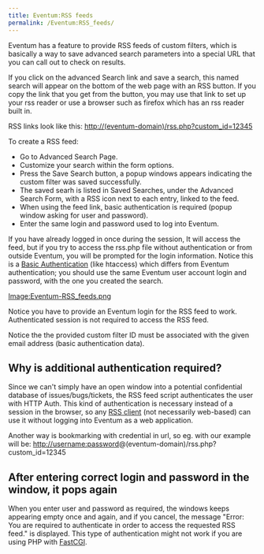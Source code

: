 ```yaml
---
title: Eventum:RSS feeds
permalink: /Eventum:RSS_feeds/
---
```


Eventum has a feature to provide RSS feeds of custom filters, which is basically a way to save advanced search parameters into a special URL that you can call out to check on results.

If you click on the advanced Search link and save a search, this named search will appear on the bottom of the web page with an RSS button. If you copy the link that you get from the button, you may use that link to set up your rss reader or use a browser such as firefox which has an rss reader built in.

RSS links look like this: <http://(eventum-domain)/rss.php?custom_id=12345>

To create a RSS feed:

-   Go to Advanced Search Page.
-   Customize your search within the form options.
-   Press the Save Search button, a popup windows appears indicating the custom filter was saved successfully.
-   The saved searh is listed in Saved Searches, under the Advanced Search Form, with a RSS icon next to each entry, linked to the feed.
-   When using the feed link, basic authentication is required (popup window asking for user and password).
-   Enter the same login and password used to log into Eventum.

If you have already logged in once during the session, It will access the feed, but if you try to access the rss.php file without authentication or from outside Eventum, you will be prompted for the login information. Notice this is a [Basic Authentication](http://en.wikipedia.org/wiki/Basic_access_authentication) (like htaccess) which differs from Eventum authentication; you should use the same Eventum user account login and password, with the one you created the search.

[Image:Eventum-RSS_feeds.png](/Image:Eventum-RSS_feeds.png "wikilink")

Notice you have to provide an Eventum login for the RSS feed to work. Authenticated session is not required to access the RSS feed.

Notice the the provided custom filter ID must be associated with the given email address (basic authentication data).

Why is additional authentication required?
------------------------------------------

Since we can't simply have an open window into a potential confidential database of issues/bugs/tickets, the RSS feed script authenticates the user with HTTP Auth. This kind of authentication is necessary instead of a session in the browser, so any [RSS client](http://en.wikipedia.org/wiki/RSS_Reader) (not necessarily web-based) can use it without logging into Eventum as a web application.

Another way is bookmarking with credential in url, so eg. with our example will be: [http://username:password](http://username:password)@(eventum-domain)/rss.php?custom_id=12345

After entering correct login and password in the window, it pops again
----------------------------------------------------------------------

When you enter user and password as required, the windows keeps appearing empty once and again, and if you cancel, the message "Error: You are required to authenticate in order to access the requested RSS feed." is displayed. This type of authentication might not work if you are using PHP with [FastCGI](http://www.fastcgi.com).